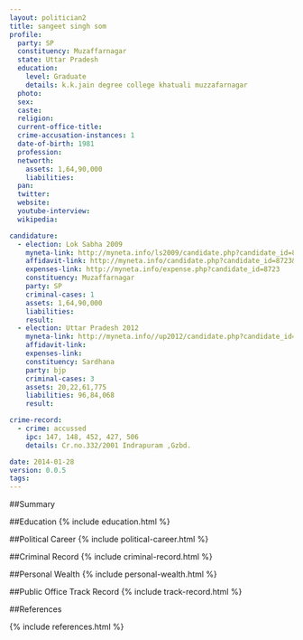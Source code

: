 ```yaml
---
layout: politician2
title: sangeet singh som
profile: 
  party: SP
  constituency: Muzaffarnagar
  state: Uttar Pradesh
  education: 
    level: Graduate
    details: k.k.jain degree college khatuali muzzafarnagar
  photo: 
  sex: 
  caste: 
  religion: 
  current-office-title: 
  crime-accusation-instances: 1
  date-of-birth: 1981
  profession: 
  networth: 
    assets: 1,64,90,000
    liabilities: 
  pan: 
  twitter: 
  website: 
  youtube-interview: 
  wikipedia: 

candidature: 
  - election: Lok Sabha 2009
    myneta-link: http://myneta.info/ls2009/candidate.php?candidate_id=8723
    affidavit-link: http://myneta.info/candidate.php?candidate_id=8723&scan=original
    expenses-link: http://myneta.info/expense.php?candidate_id=8723
    constituency: Muzaffarnagar 
    party: SP
    criminal-cases: 1
    assets: 1,64,90,000
    liabilities: 
    result:  
  - election: Uttar Pradesh 2012
    myneta-link: http://myneta.info//up2012/candidate.php?candidate_id=1803
    affidavit-link: 
    expenses-link: 
    constituency: Sardhana 
    party: bjp
    criminal-cases: 3
    assets: 20,22,61,775
    liabilities: 96,84,068
    result:  

crime-record: 
  - crime: accussed
    ipc: 147, 148, 452, 427, 506
    details: Cr.no.332/2001 Indrapuram ,Gzbd. 

date: 2014-01-28
version: 0.0.5
tags: 
---
```

##Summary


##Education
{% include education.html %}


##Political Career
{% include political-career.html %}


##Criminal Record
{% include criminal-record.html %}


##Personal Wealth
{% include personal-wealth.html %}


##Public Office Track Record
{% include track-record.html %}


##References


{% include references.html %}